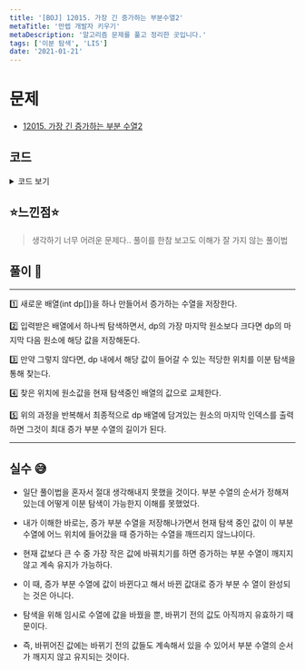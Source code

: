 ```yaml
---
title: '[BOJ] 12015. 가장 긴 증가하는 부분수열2'
metaTitle: '만렙 개발자 키우기'
metaDescription: '알고리즘 문제를 풀고 정리한 곳입니다.'
tags: ['이분 탐색', 'LIS']
date: '2021-01-21'
---
```


# 문제
- [12015. 가장 긴 증가하는 부분 수열2](https://www.acmicpc.net/problem/12015)

## 코드

<details><summary> 코드 보기 </summary>


``` java
import java.io.BufferedReader;
import java.io.IOException;
import java.io.InputStreamReader;
import java.util.ArrayList;
import java.util.List;
import java.util.Scanner;
import java.util.StringTokenizer;

public class Q12015 {
    public static void main(String[] args) throws IOException {
        BufferedReader br = new BufferedReader(new InputStreamReader(System.in));
        StringTokenizer st = new StringTokenizer(br.readLine());
        int n = Integer.parseInt(st.nextToken()), arr[] = new int[n + 1];
        st = new StringTokenizer(br.readLine());
        for (int i = 0; i < n; i++)
            arr[i] = Integer.parseInt(st.nextToken());
        int dp[] = new int[n+1], dpIdx = 0;
        dp[0] = 0;

        for (int i = 0; i < n; i++) {
            if(dp[dpIdx] < arr[i]) dp[++dpIdx] = arr[i];
            else{
                int start = 0, end = dpIdx;
                while(start <= end){
                    int mid = (start + end)/2;
                    if(dp[mid] >= arr[i]) end = mid - 1;
                    else if(dp[mid] < arr[i]) start = mid + 1;
                }
                dp[start] = arr[i];
            }
        }
        System.out.println(dpIdx);
    }
}

```
</details>

## ⭐️느낀점⭐️
> 생각하기 너무 어려운 문제다.. 풀이를 한참 보고도 이해가 잘 가지 않는 풀이법

## 풀이 📣
<hr/>
1️⃣ 새로운 배열(int dp[])을 하나 만들어서 증가하는 수열을 저장한다.

2️⃣ 입력받은 배열에서 하나씩 탐색하면서, dp의 가장 마지막 원소보다 크다면 dp의 마지막 다음 원소에 해당 값을 저장해둔다.

3️⃣ 만약 그렇지 않다면, dp 내에서 해당 값이 들어갈 수 있는 적당한 위치를 이분 탐색을 통해 찾는다.

4️⃣ 찾은 위치에 원소값을 현재 탐색중인 배열의 값으로 교체한다.

5️⃣ 위의 과정을 반복해서 최종적으로 dp 배열에 담겨있는 원소의 마지막 인덱스를 출력하면 그것이 최대 증가 부분 수열의 길이가 된다.

<hr/>

## 실수 😅
- 일단 풀이법을 혼자서 절대 생각해내지 못했을 것이다. 부분 수열의 순서가 정해져있는데 어떻게 이분 탐색이 가능한지 이해를 못했었다.


- 내가 이해한 바로는, 증가 부분 수열을 저장해나가면서 현재 탐색 중인 값이 이 부분 수열에 어느 위치에 들어갔을 때 증가하는 수열을 깨뜨리지 않느냐이다.


- 현재 값보다 큰 수 중 가장 작은 값에 바꿔치기를 하면 증가하는 부분 수열이 깨지지 않고 계속 유지가 가능하다.


- 이 때, 증가 부분 수열에 값이 바뀐다고 해서 바뀐 값대로 증가 부분 수 열이 완성되는 것은 아니다.


- 탐색을 위해 임시로 수열에 값을 바꿨을 뿐, 바뀌기 전의 값도 아직까지 유효하기 때문이다.


- 즉, 바뀌어진 값에는 바뀌기 전의 값들도 계속해서 있을 수 있어서 부분 수열의 순서가 깨지지 않고 유지되는 것이다.
